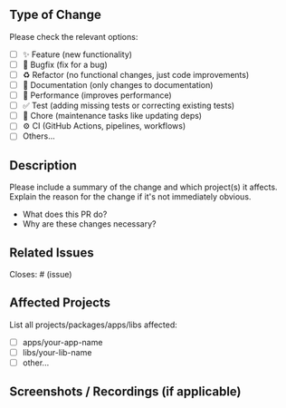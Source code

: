 ## Type of Change

Please check the relevant options:

- [ ] ✨ Feature (new functionality)
- [ ] 🐛 Bugfix (fix for a bug)
- [ ] ♻️ Refactor (no functional changes, just code improvements)
- [ ] 📝 Documentation (only changes to documentation)
- [ ] 🚀 Performance (improves performance)
- [ ] ✅ Test (adding missing tests or correcting existing tests)
- [ ] 🔧 Chore (maintenance tasks like updating deps)
- [ ] ⚙️ CI (GitHub Actions, pipelines, workflows)
- [ ] Others...

## Description

Please include a summary of the change and which project(s) it affects.  
Explain the reason for the change if it's not immediately obvious.

- What does this PR do?
- Why are these changes necessary?

## Related Issues

Closes: # (issue)

## Affected Projects

List all projects/packages/apps/libs affected:

- [ ] apps/your-app-name
- [ ] libs/your-lib-name
- [ ] other...

## Screenshots / Recordings (if applicable)

<!-- Include before/after screenshots, or videos if it makes sense -->
